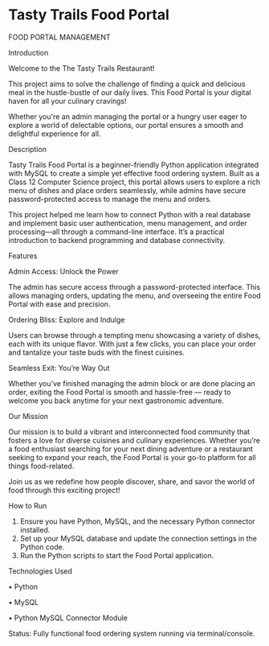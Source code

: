 # Tasty Trails Food Portal
FOOD PORTAL MANAGEMENT

Introduction

Welcome to the The Tasty Trails Restaurant!

This project aims to solve the challenge of finding a quick and delicious meal in the hustle-bustle of our daily lives. This Food Portal is your digital haven for all your culinary cravings!

Whether you're an admin managing the portal or a hungry user eager to explore a world of delectable options, our portal ensures a smooth and delightful experience for all.


Description

Tasty Trails Food Portal is a beginner-friendly Python application integrated with MySQL to create a simple yet effective food ordering system. Built as a Class 12 Computer Science project, this portal allows users to explore a rich menu of dishes and place orders seamlessly, while admins have secure password-protected access to manage the menu and orders.

This project helped me learn how to connect Python with a real database and implement basic user authentication, menu management, and order processing—all through a command-line interface. It’s a practical introduction to backend programming and database connectivity.


Features

Admin Access: Unlock the Power

The admin has secure access through a password-protected interface. This allows managing orders, updating the menu, and overseeing the entire Food Portal with ease and precision.


Ordering Bliss: Explore and Indulge

Users can browse through a tempting menu showcasing a variety of dishes, each with its unique flavor. With just a few clicks, you can place your order and tantalize your taste buds with the finest cuisines.


Seamless Exit: You’re Way Out

Whether you’ve finished managing the admin block or are done placing an order, exiting the Food Portal is smooth and hassle-free — ready to welcome you back anytime for your next gastronomic adventure.


Our Mission

Our mission is to build a vibrant and interconnected food community that fosters a love for diverse cuisines and culinary experiences. Whether you’re a food enthusiast searching for your next dining adventure or a restaurant seeking to expand your reach, the Food Portal is your go-to platform for all things food-related.

Join us as we redefine how people discover, share, and savor the world of food through this exciting project!


How to Run
1.	Ensure you have Python, MySQL, and the necessary Python connector installed.
2.	Set up your MySQL database and update the connection settings in the Python code.
3.	Run the Python scripts to start the Food Portal application.

Technologies Used

•	Python

•	MySQL

•	Python MySQL Connector Module


Status: Fully functional food ordering system running via terminal/console.
